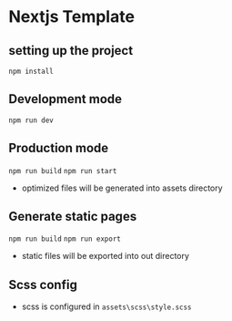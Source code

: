 # Nextjs Template

## setting up the project

`npm install`

## Development mode

`npm run dev`

## Production mode 

`npm run build`
`npm run start`

- optimized files will be generated into assets directory

## Generate static pages

`npm run build`
`npm run export`

- static files will be exported into out directory

## Scss config

- scss is configured in `assets\scss\style.scss`
